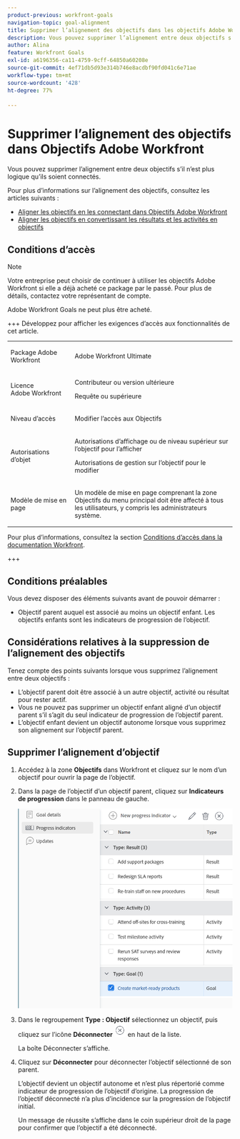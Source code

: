 ```yaml
---
product-previous: workfront-goals
navigation-topic: goal-alignment
title: Supprimer l’alignement des objectifs dans les objectifs Adobe Workfront
description: Vous pouvez supprimer l’alignement entre deux objectifs s’il n’est plus logique qu’ils soient connectés.
author: Alina
feature: Workfront Goals
exl-id: a6196356-ca11-4759-9cff-64850a60208e
source-git-commit: 4ef71db5d93e314b746e8acdbf90fd041c6e71ae
workflow-type: tm+mt
source-wordcount: '428'
ht-degree: 77%

---
```


# Supprimer l’alignement des objectifs dans Objectifs Adobe Workfront

<!--Audited P&P only: 4/2025-->

Vous pouvez supprimer l’alignement entre deux objectifs s’il n’est plus logique qu’ils soient connectés.

Pour plus d’informations sur l’alignement des objectifs, consultez les articles suivants :

* [Aligner les objectifs en les connectant dans Objectifs Adobe Workfront](../../workfront-goals/goal-alignment/align-goals-by-connecting-them.md)
* [Aligner les objectifs en convertissant les résultats et les activités en objectifs](../../workfront-goals/goal-alignment/align-goals-by-converting-results-activities.md)

## Conditions d’accès

>[!NOTE]
>
>Votre entreprise peut choisir de continuer à utiliser les objectifs Adobe Workfront si elle a déjà acheté ce package par le passé. Pour plus de détails, contactez votre représentant de compte.
>
>Adobe Workfront Goals ne peut plus être acheté.

+++ Développez pour afficher les exigences d’accès aux fonctionnalités de cet article. 

<table style="table-layout:auto">
<col>
</col>
<col>
</col>
<tbody>
 <tr>
  <td> <p>Package Adobe Workfront</p> </td> 
   <td> 
   <p>Adobe Workfront Ultimate</p>
   </td> 
  </tr> 
 <tr>
 <td role="rowheader">Licence Adobe Workfront</td>
 <td>
 <p>Contributeur ou version ultérieure</p>
 <p>Requête ou supérieure</p> </td>
 </tr>
  <tr>
 <td role="rowheader">Niveau d’accès</td>
 <td> <p>Modifier l’accès aux Objectifs</p> </td>
 </tr>
 <tr>
 <td role="rowheader">Autorisations d’objet</td>
 <td>
  <p>Autorisations d’affichage ou de niveau supérieur sur l’objectif pour l’afficher</p>
  <p>Autorisations de gestion sur l’objectif pour le modifier</p>

</td>
 </tr>
   <td role="rowheader"><p>Modèle de mise en page</p></td>
   <td> <p>Un modèle de mise en page comprenant la zone Objectifs du menu principal doit être affecté à tous les utilisateurs, y compris les administrateurs système. </p>  
</td>
  </tr>
</tbody>
</table>

Pour plus d’informations, consultez la section [Conditions d’accès dans la documentation Workfront](/help/quicksilver/administration-and-setup/add-users/access-levels-and-object-permissions/access-level-requirements-in-documentation.md).

+++
<!--Old:
<table style="table-layout:auto">
<col>
</col>
<col>
</col>
<tbody>
 <tr>
 <td role="rowheader">Adobe Workfront plan*</td>
 <td> 
   <p>For the new plan and license structure:
  <ul><li>An Ultimate plan </li></ul>
   </p>
<p>For the current plan and license structure: 
<ul><li> A Pro or higher </li>
  <li>An Adobe Workfront Goals license in addition to a Workfront license.</li></ul></p>
   </td> 
 </tr>
 <tr>
 <td role="rowheader">Adobe Workfront license*</td>
 <td>
 <p>New license: Contributor or higher</p>
 Or
 <p>Current license: Request or higher</p> </td>
 </tr>
 <tr>
 <td role="rowheader">Product*</td>
 <td>
   <p> New product requirement: Workfront</p>
   Or
   <p>Current product requirement: In addition to a Workfront license, you must purchase a license for Adobe Workfront Goals. </p> <p>For information, see <a href="../../workfront-goals/goal-management/access-needed-for-wf-goals.md" class="MCXref xref">Requirements to use Workfront Goals</a>. </p> </td>
 </tr>
 <tr>
 <td role="rowheader">Access level</td>
 <td> <p>Edit access to Goals</p> </td>
 </tr>
 <tr data-mc-conditions="">
 <td role="rowheader">Object permissions</td>
 <td>
  <p>View or higher permissions to the goal to view it</p>
  <p>Manage permissions to the goal to edit it</p>
  <p>For information about sharing goals, see <a href="../../workfront-goals/workfront-goals-settings/share-a-goal.md" class="MCXref xref">Share a goal in Workfront Goals</a>. </p>
  </td>
 </tr>
   <td role="rowheader"><p>Layout template</p></td>
   <td> <p>All users, including Workfront administrators,  must be assigned a layout template that includes the Goals area in the Main Menu. </p>  
</td>
  </tr>
</tbody>
</table>-->

## Conditions préalables

Vous devez disposer des éléments suivants avant de pouvoir démarrer :

* Objectif parent auquel est associé au moins un objectif enfant. Les objectifs enfants sont les indicateurs de progression de l’objectif.

## Considérations relatives à la suppression de l’alignement des objectifs

Tenez compte des points suivants lorsque vous supprimez l’alignement entre deux objectifs :

* L’objectif parent doit être associé à un autre objectif, activité ou résultat pour rester actif.
* Vous ne pouvez pas supprimer un objectif enfant aligné d’un objectif parent s’il s’agit du seul indicateur de progression de l’objectif parent.
* L’objectif enfant devient un objectif autonome lorsque vous supprimez son alignement sur l’objectif parent.

## Supprimer l’alignement d’objectif

<!--
Removing goal alignment differs depending on which environment you use.

### Remove goal alignment in the Production environment


1. Go to a child goal aligned to a parent goal. 
1. Click the goal name to open the **Goal Details** panel. 
1. Click the **gear icon** ![Gear icon](assets/gear-icon-settings.png) next to the parent goal, then click **Remove alignment**.

   ![Reove alignment](assets/edit-remove-alignment-350x88.png)

   The goal becomes a standalone goal and its progress no longer influences the progress of the original parent goal. 

1. (Optional) Click **Undo** in the lower-left corner of the screen if you want to revert this change and keep the goals aligned. 
1. (Optional) Add activities and results to either goals to indicate their progress. For information about adding activities and results, see the following articles:

   * [Add activities to goals in Adobe Workfront Goals](../../workfront-goals/results-and-activities/add-activities-to-goals.md) 
   * [Add results to goals in Adobe Workfront Goals](../../workfront-goals/results-and-activities/add-results-to-goals.md)
-->

1. Accédez à la zone **Objectifs** dans Workfront et cliquez sur le nom d’un objectif pour ouvrir la page de l’objectif.
1. Dans la page de l’objectif d’un objectif parent, cliquez sur **Indicateurs de progression** dans le panneau de gauche.

   ![Supprimer l’alignement des objectifs](assets/remove-goal-alignment-from-list-unshimmed.png)

1. Dans le regroupement **Type : Objectif** sélectionnez un objectif, puis cliquez sur l’icône **Déconnecter** ![Icône Déconnecter](assets/disconnect-goal-to-remove-alignment-icon-unshimmed.png) en haut de la liste.

   La boîte Déconnecter s’affiche.

1. Cliquez sur **Déconnecter** pour déconnecter l’objectif sélectionné de son parent.

   L’objectif devient un objectif autonome et n’est plus répertorié comme indicateur de progression de l’objectif d’origine. La progression de l’objectif déconnecté n’a plus d’incidence sur la progression de l’objectif initial.

   Un message de réussite s’affiche dans le coin supérieur droit de la page pour confirmer que l’objectif a été déconnecté.
